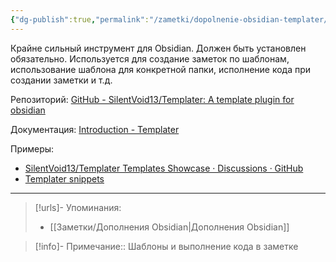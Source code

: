```yaml
---
{"dg-publish":true,"permalink":"/zametki/dopolnenie-obsidian-templater/","created":"2024-07-10 01:02","updated":"2024-09-23T22:35:43+03:00"}
---
```


Крайне сильный инструмент для Obsidian. Должен быть установлен обязательно. Используется для создание заметок по шаблонам, использование шаблона для конкретной папки, исполнение кода при создании заметки и т.д.

Репозиторий: [GitHub - SilentVoid13/Templater: A template plugin for obsidian](https://github.com/SilentVoid13/Templater)

Документация: [Introduction - Templater](https://silentvoid13.github.io/Templater/introduction.html)

Примеры:
- [SilentVoid13/Templater Templates Showcase · Discussions · GitHub](https://github.com/SilentVoid13/Templater/discussions/categories/templates-showcase)
- [Templater snippets](https://zachyoung.dev/posts/templater-snippets)

---
> [!urls]- Упоминания:
> - [[Заметки/Дополнения Obsidian\|Дополнения Obsidian]]

> [!info]-
> Примечание:: Шаблоны и выполнение кода в заметке